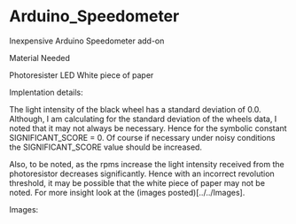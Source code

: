 # Arduino_Speedometer
Inexpensive Arduino Speedometer add-on

Material Needed

Photoresister 
LED
White piece of paper

Implentation details:

  The light intensity of the black wheel has a standard 
deviation of 0.0. Although, I am calculating for the 
standard deviation of the wheels data, I noted that
it may not always be necessary. Hence for the symbolic
constant SIGNIFICANT_SCORE = 0. Of course if necessary 
under noisy conditions the SIGNIFICANT_SCORE value 
should be increased. 

  Also, to be noted, as the rpms increase the light intensity 
received from the photoresistor decreases significantly. Hence
with an incorrect revolution threshold, it may be possible 
that the white piece of paper may not be noted. For more 
insight look at the (images posted)[../../Images].

Images:






             
